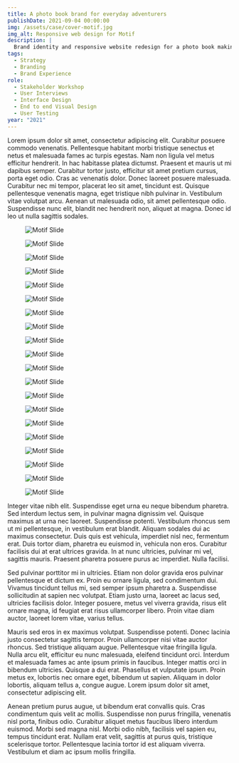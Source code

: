 ```yaml
---
title: A photo book brand for everyday adventurers
publishDate: 2021-09-04 00:00:00
img: /assets/case/cover-motif.jpg
img_alt: Responsive web design for Motif
description: |
  Brand identity and responsive website redesign for a photo book making app.
tags:
  - Strategy
  - Branding
  - Brand Experience
role:
  - Stakeholder Workshop
  - User Interviews
  - Interface Design
  - End to end Visual Design
  - User Testing
year: "2021"
---
```


  <style>
      main p {
        max-width: 65ch;
      }
  </style>

Lorem ipsum dolor sit amet, consectetur adipiscing elit. Curabitur posuere commodo venenatis. Pellentesque habitant morbi tristique senectus et netus et malesuada fames ac turpis egestas. Nam non ligula vel metus efficitur hendrerit. In hac habitasse platea dictumst. Praesent et mauris ut mi dapibus semper. Curabitur tortor justo, efficitur sit amet pretium cursus, porta eget odio. Cras ac venenatis dolor. Donec laoreet posuere malesuada. Curabitur nec mi tempor, placerat leo sit amet, tincidunt est. Quisque pellentesque venenatis magna, eget tristique nibh pulvinar in. Vestibulum vitae volutpat arcu. Aenean ut malesuada odio, sit amet pellentesque odio. Suspendisse nunc elit, blandit nec hendrerit non, aliquet at magna. Donec id leo ut nulla sagittis sodales.

<figure><img src="/assets/case/motif1.jpg" alt="Motif Slide"></figure>
<figure><img src="/assets/case/motif2.jpg" alt="Motif Slide"></figure>
<figure><img src="/assets/case/motif3.jpg" alt="Motif Slide"></figure>
<figure><img src="/assets/case/motif4.jpg" alt="Motif Slide"></figure>
<figure><img src="/assets/case/motif5.jpg" alt="Motif Slide"></figure>
<figure><img src="/assets/case/motif6.jpg" alt="Motif Slide"></figure>
<figure><img src="/assets/case/motif7.jpg" alt="Motif Slide"></figure>
<figure><img src="/assets/case/motif8.jpg" alt="Motif Slide"></figure>
<figure><img src="/assets/case/motif9.jpg" alt="Motif Slide"></figure>
<figure><img src="/assets/case/motif10.jpg" alt="Motif Slide"></figure>
<figure><img src="/assets/case/motif11.jpg" alt="Motif Slide"></figure>
<figure><img src="/assets/case/motif12.jpg" alt="Motif Slide"></figure>
<figure><img src="/assets/case/motif13.jpg" alt="Motif Slide"></figure>
<figure><img src="/assets/case/motif14.jpg" alt="Motif Slide"></figure>
<figure><img src="/assets/case/motif15.jpg" alt="Motif Slide"></figure>
<figure><img src="/assets/case/motif16.jpg" alt="Motif Slide"></figure>
<figure><img src="/assets/case/motif17.jpg" alt="Motif Slide"></figure>
<figure><img src="/assets/case/motif18.jpg" alt="Motif Slide"></figure>
<figure><img src="/assets/case/motif19.jpg" alt="Motif Slide"></figure>
<figure><img src="/assets/case/motif20.jpg" alt="Motif Slide"></figure>


Integer vitae nibh elit. Suspendisse eget urna eu neque bibendum pharetra. Sed interdum lectus sem, in pulvinar magna dignissim vel. Quisque maximus at urna nec laoreet. Suspendisse potenti. Vestibulum rhoncus sem ut mi pellentesque, in vestibulum erat blandit. Aliquam sodales dui ac maximus consectetur. Duis quis est vehicula, imperdiet nisl nec, fermentum erat. Duis tortor diam, pharetra eu euismod in, vehicula non eros. Curabitur facilisis dui at erat ultrices gravida. In at nunc ultricies, pulvinar mi vel, sagittis mauris. Praesent pharetra posuere purus ac imperdiet. Nulla facilisi.

Sed pulvinar porttitor mi in ultricies. Etiam non dolor gravida eros pulvinar pellentesque et dictum ex. Proin eu ornare ligula, sed condimentum dui. Vivamus tincidunt tellus mi, sed semper ipsum pharetra a. Suspendisse sollicitudin at sapien nec volutpat. Etiam justo urna, laoreet ac lacus sed, ultricies facilisis dolor. Integer posuere, metus vel viverra gravida, risus elit ornare magna, id feugiat erat risus ullamcorper libero. Proin vitae diam auctor, laoreet lorem vitae, varius tellus.

Mauris sed eros in ex maximus volutpat. Suspendisse potenti. Donec lacinia justo consectetur sagittis tempor. Proin ullamcorper nisi vitae auctor rhoncus. Sed tristique aliquam augue. Pellentesque vitae fringilla ligula. Nulla arcu elit, efficitur eu nunc malesuada, eleifend tincidunt orci. Interdum et malesuada fames ac ante ipsum primis in faucibus. Integer mattis orci in bibendum ultricies. Quisque a dui erat. Phasellus et vulputate ipsum. Proin metus ex, lobortis nec ornare eget, bibendum ut sapien. Aliquam in dolor lobortis, aliquam tellus a, congue augue. Lorem ipsum dolor sit amet, consectetur adipiscing elit.

Aenean pretium purus augue, ut bibendum erat convallis quis. Cras condimentum quis velit ac mollis. Suspendisse non purus fringilla, venenatis nisl porta, finibus odio. Curabitur aliquet metus faucibus libero interdum euismod. Morbi sed magna nisl. Morbi odio nibh, facilisis vel sapien eu, tempus tincidunt erat. Nullam erat velit, sagittis at purus quis, tristique scelerisque tortor. Pellentesque lacinia tortor id est aliquam viverra. Vestibulum et diam ac ipsum mollis fringilla.

